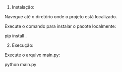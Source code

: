 1. Instalação:

Navegue até o diretório onde o projeto está localizado.

Execute o comando para instalar o pacote localmente:

pip install .

2. Execução:

Execute o arquivo main.py:

python main.py
